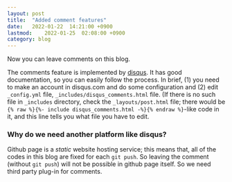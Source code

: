 ```yaml
---
layout: post
title:  "Added comment features"
date:   2022-01-22  14:21:00 +0900
lastmod:    2022-01-25  02:08:00 +0900
category: blog
---
```

Now you can leave comments on this blog. 

The comments feature is implemented by [disqus](https://disqus.com/). It has good documentation, so you can easily follow the process. In brief, (1) you need to make an account in disqus.com and do some configuration and (2) edit `_config.yml` file, `_includes/disqus_comments.html` file. (If there is no such file in `_includes` directory, check the `_layouts/post.html` file; there would be `{% raw %}{%- include disqus_comments.html -%}{% endraw %}`-like code in it, and this line tells you what file you have to edit.

### Why do we need another platform like disqus?
Github page is a *static* website hosting service; this means that, all of the codes in this blog are fixed for each `git push`. So leaving the comment (without `git push`) will not be possible in github page itself. So we need third party plug-in for comments. 